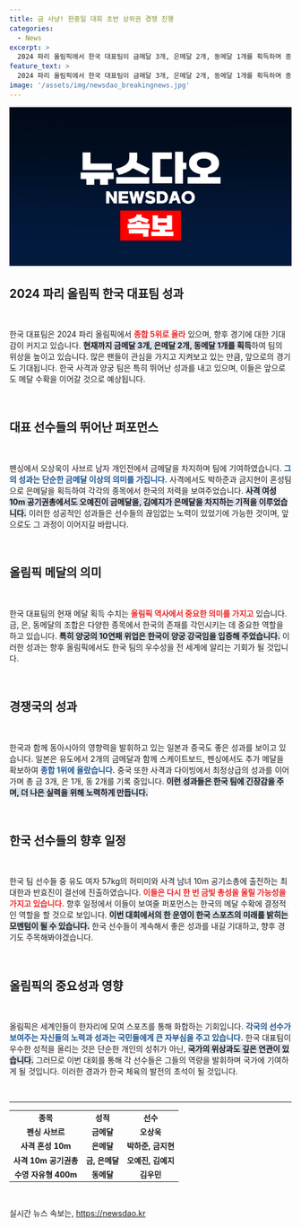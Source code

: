 ```yaml
---
title: 금 사냥! 한중일 대회 초반 상위권 경쟁 진행
categories:
  - News
excerpt: >
  2024 파리 올림픽에서 한국 대표팀이 금메달 3개, 은메달 2개, 동메달 1개를 획득하며 종합 5위에 올라! 오상욱의 금메달을 시작으로 사격과 수영에서도 주목할 성과를 거두며 메달 사냥을 이어간다.
feature_text: >
  2024 파리 올림픽에서 한국 대표팀이 금메달 3개, 은메달 2개, 동메달 1개를 획득하며 종합 5위에 올라! 오상욱의 금메달을 시작으로 사격과 수영에서도 주목할 성과를 거두며 메달 사냥을 이어간다.
image: '/assets/img/newsdao_breakingnews.jpg'
---
```


<p><img src="/assets/img/newsdao_breakingnews.jpg" alt="cryptoinkorea 속보" /></p>

<h2 data-ke-size="size26">2024 파리 올림픽 한국 대표팀 성과</h2>

<p data-ke-size="size16">&nbsp;</p>

<p>한국 대표팀은 2024 파리 올림픽에서 <b><span style="color: #ee2323;">종합 5위로 올라</span></b> 있으며, 향후 경기에 대한 기대감이 커지고 있습니다. <b><span style="background-color: #21538527;">현재까지 금메달 3개, 은메달 2개, 동메달 1개를 획득</span></b>하여 팀의 위상을 높이고 있습니다. 많은 팬들이 관심을 가지고 지켜보고 있는 만큼, 앞으로의 경기도 기대됩니다. 한국 사격과 양궁 팀은 특히 뛰어난 성과를 내고 있으며, 이들은 앞으로도 메달 수확을 이어갈 것으로 예상됩니다.</p>

<p data-ke-size="size16">&nbsp;</p>

<h2 data-ke-size="size26">대표 선수들의 뛰어난 퍼포먼스</h2>

<p data-ke-size="size16">&nbsp;</p>

<p>펜싱에서 오상욱이 사브르 남자 개인전에서 금메달을 차지하며 팀에 기여하였습니다. <b><span style="color: #1a5490;">그의 성과는 단순한 금메달 이상의 의미를 가집니다.</span></b> 사격에서도 박하준과 금지현이 혼성팀으로 은메달을 획득하여 각각의 종목에서 한국의 저력을 보여주었습니다. <b><span style="background-color: #21538527;">사격 여성 10m 공기권총에서도 오예진이 금메달을, 김예지가 은메달을 차지하는 기적을 이루었습니다.</span></b> 이러한 성공적인 성과들은 선수들의 끊임없는 노력이 있었기에 가능한 것이며, 앞으로도 그 과정이 이어지길 바랍니다.</p>

<p data-ke-size="size16">&nbsp;</p>

<h2 data-ke-size="size26">올림픽 메달의 의미</h2>

<p data-ke-size="size16">&nbsp;</p>

<p>한국 대표팀의 현재 메달 획득 수치는 <b><span style="color: #ee2323;">올림픽 역사에서 중요한 의미를 가지고</span></b> 있습니다. 금, 은, 동메달의 조합은 다양한 종목에서 한국의 존재를 각인시키는 데 중요한 역할을 하고 있습니다. <b><span style="background-color: #21538527;">특히 양궁의 10연패 위업은 한국이 양궁 강국임을 입증해 주었습니다.</span></b> 이러한 성과는 향후 올림픽에서도 한국 팀의 우수성을 전 세계에 알리는 기회가 될 것입니다.</p>

<p data-ke-size="size16">&nbsp;</p>

<h2 data-ke-size="size26">경쟁국의 성과</h2>

<p data-ke-size="size16">&nbsp;</p>

<p>한국과 함께 동아시아의 영향력을 발휘하고 있는 일본과 중국도 좋은 성과를 보이고 있습니다. 일본은 유도에서 2개의 금메달과 함께 스케이트보드, 펜싱에서도 추가 메달을 확보하여 <b><span style="color: #1a5490;">종합 1위에 올랐습니다.</span></b> 중국 또한 사격과 다이빙에서 최정상급의 성과를 이어가며 총 금 3개, 은 1개, 동 2개를 기록 중입니다. <b><span style="background-color: #21538527;">이런 성과들은 한국 팀에 긴장감을 주며, 더 나은 실력을 위해 노력하게 만듭니다.</span></b></p>

<p data-ke-size="size16">&nbsp;</p>

<h2 data-ke-size="size26">한국 선수들의 향후 일정</h2>

<p data-ke-size="size16">&nbsp;</p>

<p>한국 팀 선수들 중 유도 여자 57kg의 허미미와 사격 남녀 10m 공기소총에 출전하는 최대한과 반효진이 결선에 진출하였습니다. <b><span style="color: #ee2323;">이들은 다시 한 번 금빛 총성을 울릴 가능성을 가지고 있습니다.</span></b> 향후 일정에서 이들이 보여줄 퍼포먼스는 한국의 메달 수확에 결정적인 역할을 할 것으로 보입니다. <b><span style="background-color: #21538527;">이번 대회에서의 한 운영이 한국 스포츠의 미래를 밝히는 모멘텀이 될 수 있습니다.</span></b> 한국 선수들이 계속해서 좋은 성과를 내길 기대하고, 향후 경기도 주목해봐야겠습니다.</p>

<p data-ke-size="size16">&nbsp;</p>

<h2 data-ke-size="size26">올림픽의 중요성과 영향</h2>

<p data-ke-size="size16">&nbsp;</p>

<p>올림픽은 세계인들이 한자리에 모여 스포츠를 통해 화합하는 기회입니다. <b><span style="color: #1a5490;">각국의 선수가 보여주는 자신들의 노력과 성과는 국민들에게 큰 자부심을 주고 있습니다.</span></b> 한국 대표팀이 우수한 성적을 올리는 것은 단순한 개인의 성취가 아닌, <b><span style="background-color: #21538527;">국가의 위상과도 깊은 연관이 있습니다.</span></b> 그러므로 이번 대회를 통해 각 선수들은 그들의 역량을 발휘하며 국가에 기여하게 될 것입니다. 이러한 경과가 한국 체육의 발전의 초석이 될 것입니다. </p>

<p data-ke-size="size16">&nbsp;</p>

<hr>

<table style="width: 100%;">

<tr>

<td style="text-align: center; height: 17px;"><b>종목</b></td>

<td style="text-align: center; height: 17px;"><b>성적</b></td>

<td style="text-align: center; height: 17px;"><b>선수</b></td>

</tr>

<tr>

<td style="text-align: center; height: 17px;"><b>펜싱 사브르</b></td>

<td style="text-align: center; height: 17px;"><b>금메달</b></td>

<td style="text-align: center; height: 17px;"><b>오상욱</b></td>

</tr>

<tr>

<td style="text-align: center; height: 17px;"><b>사격 혼성 10m</b></td>

<td style="text-align: center; height: 17px;"><b>은메달</b></td>

<td style="text-align: center; height: 17px;"><b>박하준, 금지현</b></td>

</tr>

<tr>

<td style="text-align: center; height: 17px;"><b>사격 10m 공기권총</b></td>

<td style="text-align: center; height: 17px;"><b>금, 은메달</b></td>

<td style="text-align: center; height: 17px;"><b>오예진, 김예지</b></td>

</tr>

<tr>

<td style="text-align: center; height: 17px;"><b>수영 자유형 400m</b></td>

<td style="text-align: center; height: 17px;"><b>동메달</b></td>

<td style="text-align: center; height: 17px;"><b>김우민</b></td>

</tr>

</table>

<p data-ke-size="size16">&nbsp;</p>
실시간 뉴스 속보는, <a href="https://newsdao.kr" rel="dofollow">https://newsdao.kr</a>


